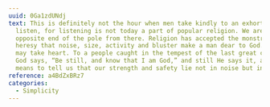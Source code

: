 ```yaml
---
uuid: 0Ga1zdUNdj
text: This is definitely not the hour when men take kindly to an exhortation to
  listen, for listening is not today a part of popular religion. We are at the
  opposite end of the pole from there. Religion has accepted the monstrous
  heresy that noise, size, activity and bluster make a man dear to God. But we
  may take heart. To a people caught in the tempest of the last great conflict
  God says, “Be still, and know that I am God,” and still He says it, as if He
  means to tell us that our strength and safety lie not in noise but in silence.
reference: a4BdZxBRz7
categories:
  - Simplicity
---
```


